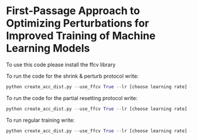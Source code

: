 # First-Passage Approach to Optimizing Perturbations for Improved Training of Machine Learning Models
To use this code please install the ffcv library

To run the code for the shrink & perturb protocol write:
```python
python create_acc_dist.py --use_ffcv True --lr [choose learning rate] --momentum [choose momentum] --reset_rate [choose perturbation interval] --model_name 'resnet18' --shrink 0.4 --perturb 0.1 --n_epochs [choose number of epochs] --n_samples [choose number of samples] --url [choose directory to save (it need to be a string)]+'/testacc_list_s_and_p_reset7/'
```
To run the code for the partial resetting protocol write:
```python
python create_acc_dist.py --use_ffcv True --lr [choose learning rate] --momentum [choose momentum] --reset_rate [choose perturbation interval] --model_name 'resnet18' --n_epochs [choose number of epochs] --n_samples [choose number of samples] --url [choose directory to save (it need to be a string)]+'/testacc_list_partial_reset/' --perturbation_kind '_perform_reset_small_weights' --fraction [choose fraction of weights to re-initialize (float)]
```
To run regular training write:
```python
python create_acc_dist.py --use_ffcv True --lr [choose learning rate] --momentum [choose momentum] --model_name 'resnet18'  --n_epochs 200 --n_samples 1000 --url [choose directory to save (it need to be a string)]+'/testacc_list_reg_training/'
```